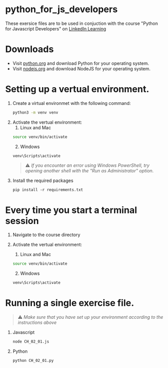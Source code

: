 # python_for_js_developers

These exersice files are to be used in conjuction with the course "Python for Javascript Developers" on  [LinkedIn Learning](https://www.linkedin.com/learning)

# Downloads
* Visit [python.org](https://www.python.org/) and download Python for your operating system.
* Visit [nodejs.org](https://nodejs.org/en/) and download NodeJS for your operating system.

# Setting up a vertual environment.
1. Create a virtual environmet with the following command:
   ```bash
   python3 -m venv venv
   ```
1. Activate the vertual environment:
   1. Linux and Mac
   ```bash
   source venv/bin/activate
   ```
   2. Windows
   ```bash
   venv\Scripts\activate
   ```
   > :warning: *If you encounter an error using Windows PowerShell, try opening another shell with the "Run as Administrator" option.*
1. Install the required packages
   ```
   pip install -r requirements.txt
   ```

# Every time you start a terminal session
1. Navigate to the course directory

1. Activate the vertual environment:
   1. Linux and Mac
   ```bash
   source venv/bin/activate
   ```
   2. Windows
   ```bash
   venv\Scripts\activate
   ```
 
 
# Running a single exercise file.
> :warning: *Make sure that you have set up your environment according to the instructions above*
1. Javascript
   ```bash
   node CH_02_01.js
   ```
1. Python
   ```bash
   python CH_02_01.py
   ```
